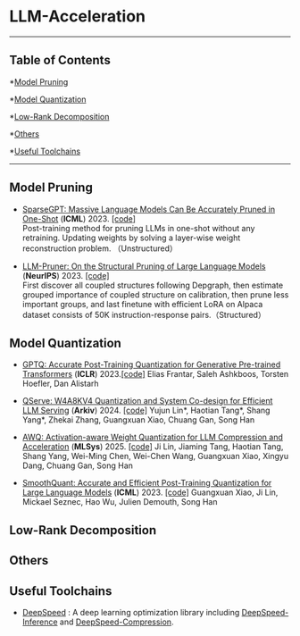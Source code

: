 # LLM-Acceleration
-----

## Table of Contents

*[Model Pruning](#model-pruning) 

*[Model Quantization](#model-quantization)

*[Low-Rank Decomposition](#low-rank-decomposition)

*[Others](#low-rank-decomposition)

*[Useful Toolchains](#useful-toolchains)

-----

## Model Pruning
- [SparseGPT: Massive Language Models Can Be Accurately Pruned in One-Shot](https://arxiv.org/abs/2301.00774) (**ICML**) 2023.
[[code]](https://github.com/IST-DASLab/sparsegpt) <br>
Post-training method for pruning LLMs in one-shot without any retraining. Updating weights by solving a layer-wise weight reconstruction problem. （Unstructured）

- [LLM-Pruner: On the Structural Pruning of Large Language Models](https://arxiv.org/abs/2305.11627) (**NeurIPS**) 2023.
[[code]](https://github.com/horseee/LLM-Pruner) <br>
First discover all coupled structures following Depgraph, then estimate grouped importance of coupled structure on calibration, then prune less important groups, and last finetune with efficient LoRA on Alpaca dataset consists of 50K instruction-response pairs.（Structured）



## Model Quantization

- [GPTQ: Accurate Post-Training Quantization for Generative Pre-trained Transformers](https://arxiv.org/abs/2210.17323) (**ICLR**) 2023.[[code]](https://github.com/IST-DASLab/gptq)
Elias Frantar, Saleh Ashkboos, Torsten Hoefler, Dan Alistarh

- [QServe: W4A8KV4 Quantization and System Co-design for Efficient LLM Serving](https://hanlab.mit.edu/projects/qserve) (**Arkiv**) 2024. [[code]](https://github.com/mit-han-lab/qserve)
Yujun Lin*, Haotian Tang*, Shang Yang*, Zhekai Zhang, Guangxuan Xiao, Chuang Gan, Song Han

- [AWQ: Activation-aware Weight Quantization for LLM Compression and Acceleration](https://arxiv.org/abs/2306.00978) (**MLSys**) 2025. [[code]](https://github.com/mit-han-lab/llm-awq)
Ji Lin, Jiaming Tang, Haotian Tang, Shang Yang, Wei-Ming Chen, Wei-Chen Wang, Guangxuan Xiao, Xingyu Dang, Chuang Gan, Song Han

- [SmoothQuant: Accurate and Efficient Post-Training Quantization for Large Language Models](https://arxiv.org/abs/2211.10438) (**ICML**) 2023. [[code]](https://github.com/mit-han-lab/smoothquant)
Guangxuan Xiao, Ji Lin, Mickael Seznec, Hao Wu, Julien Demouth, Song Han

## Low-Rank Decomposition

## Others 

## Useful Toolchains

- [DeepSpeed](https://github.com/microsoft/DeepSpeed) : A deep learning optimization library including [DeepSpeed-Inference](https://www.deepspeed.ai/inference) and [DeepSpeed-Compression](https://www.deepspeed.ai/compression).

